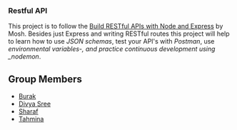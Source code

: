 ### Restful API

This project is to follow the [Build RESTful APIs with Node and Express](https://www.youtube.com/watch?v=pKd0Rpw7O48) by Mosh. Besides just Express and writing RESTful routes this project will help to learn how to use _JSON schemas_, test your API's with _Postman_, use _environmental variables-, and practice continuous development using \_nodemon_.

## Group Members
* [Burak](https://github.com/businan)
* [Divya Sree](https://github.com/Divyasree345)
* [Sharaf](https://github.com/sharafcs50)
* [Tahmina](https://github.com/tahminarasoli)
